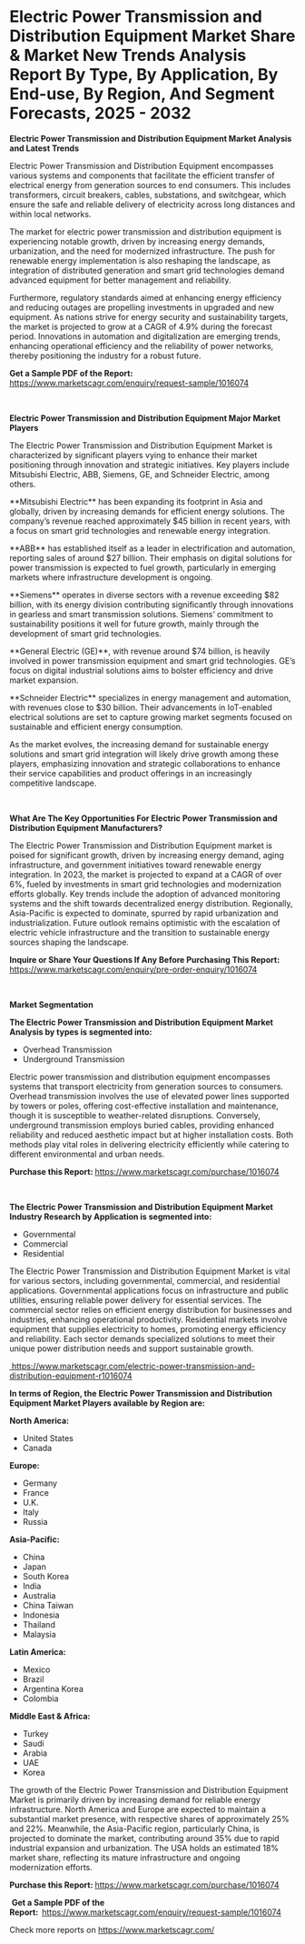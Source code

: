 <p><h1>Electric Power Transmission and Distribution Equipment Market Share & Market New Trends Analysis Report By Type, By Application, By End-use, By Region, And Segment Forecasts, 2025 - 2032</h1></p><p><strong>Electric Power Transmission and Distribution Equipment Market Analysis and Latest Trends</strong></p>
<p><p>Electric Power Transmission and Distribution Equipment encompasses various systems and components that facilitate the efficient transfer of electrical energy from generation sources to end consumers. This includes transformers, circuit breakers, cables, substations, and switchgear, which ensure the safe and reliable delivery of electricity across long distances and within local networks.</p><p>The market for electric power transmission and distribution equipment is experiencing notable growth, driven by increasing energy demands, urbanization, and the need for modernized infrastructure. The push for renewable energy implementation is also reshaping the landscape, as integration of distributed generation and smart grid technologies demand advanced equipment for better management and reliability.</p><p>Furthermore, regulatory standards aimed at enhancing energy efficiency and reducing outages are propelling investments in upgraded and new equipment. As nations strive for energy security and sustainability targets, the market is projected to grow at a CAGR of 4.9% during the forecast period. Innovations in automation and digitalization are emerging trends, enhancing operational efficiency and the reliability of power networks, thereby positioning the industry for a robust future.</p></p>
<p><strong>Get a Sample PDF of the Report:&nbsp;</strong> <a href="https://www.marketscagr.com/enquiry/request-sample/1016074?utm_campaign=1944&utm_medium=2&utm_source=Github&utm_content=ia&utm_term=11022025&utm_id=electric-power-transmission-and-distribution-equipment">https://www.marketscagr.com/enquiry/request-sample/1016074</a></p>
<p>&nbsp;</p>
<p><strong>Electric Power Transmission and Distribution Equipment Major Market Players</strong></p>
<p><p>The Electric Power Transmission and Distribution Equipment Market is characterized by significant players vying to enhance their market positioning through innovation and strategic initiatives. Key players include Mitsubishi Electric, ABB, Siemens, GE, and Schneider Electric, among others.</p><p>**Mitsubishi Electric** has been expanding its footprint in Asia and globally, driven by increasing demands for efficient energy solutions. The company’s revenue reached approximately $45 billion in recent years, with a focus on smart grid technologies and renewable energy integration.</p><p>**ABB** has established itself as a leader in electrification and automation, reporting sales of around $27 billion. Their emphasis on digital solutions for power transmission is expected to fuel growth, particularly in emerging markets where infrastructure development is ongoing.</p><p>**Siemens** operates in diverse sectors with a revenue exceeding $82 billion, with its energy division contributing significantly through innovations in gearless and smart transmission solutions. Siemens’ commitment to sustainability positions it well for future growth, mainly through the development of smart grid technologies.</p><p>**General Electric (GE)**, with revenue around $74 billion, is heavily involved in power transmission equipment and smart grid technologies. GE’s focus on digital industrial solutions aims to bolster efficiency and drive market expansion.</p><p>**Schneider Electric** specializes in energy management and automation, with revenues close to $30 billion. Their advancements in IoT-enabled electrical solutions are set to capture growing market segments focused on sustainable and efficient energy consumption.</p><p>As the market evolves, the increasing demand for sustainable energy solutions and smart grid integration will likely drive growth among these players, emphasizing innovation and strategic collaborations to enhance their service capabilities and product offerings in an increasingly competitive landscape.</p></p>
<p>&nbsp;</p>
<p><strong>What Are The Key Opportunities For Electric Power Transmission and Distribution Equipment Manufacturers?</strong></p>
<p><p>The Electric Power Transmission and Distribution Equipment market is poised for significant growth, driven by increasing energy demand, aging infrastructure, and government initiatives toward renewable energy integration. In 2023, the market is projected to expand at a CAGR of over 6%, fueled by investments in smart grid technologies and modernization efforts globally. Key trends include the adoption of advanced monitoring systems and the shift towards decentralized energy distribution. Regionally, Asia-Pacific is expected to dominate, spurred by rapid urbanization and industrialization. Future outlook remains optimistic with the escalation of electric vehicle infrastructure and the transition to sustainable energy sources shaping the landscape.</p></p>
<p><strong>Inquire or Share Your Questions If Any Before Purchasing This Report:</strong> <a href="https://www.marketscagr.com/enquiry/pre-order-enquiry/1016074?utm_campaign=1944&utm_medium=2&utm_source=Github&utm_content=ia&utm_term=11022025&utm_id=electric-power-transmission-and-distribution-equipment">https://www.marketscagr.com/enquiry/pre-order-enquiry/1016074</a></p>
<p>&nbsp;</p>
<p><strong>Market Segmentation</strong></p>
<p><strong>The Electric Power Transmission and Distribution Equipment Market Analysis by types is segmented into:</strong></p>
<p><ul><li>Overhead Transmission</li><li>Underground Transmission</li></ul></p>
<p><p>Electric power transmission and distribution equipment encompasses systems that transport electricity from generation sources to consumers. Overhead transmission involves the use of elevated power lines supported by towers or poles, offering cost-effective installation and maintenance, though it is susceptible to weather-related disruptions. Conversely, underground transmission employs buried cables, providing enhanced reliability and reduced aesthetic impact but at higher installation costs. Both methods play vital roles in delivering electricity efficiently while catering to different environmental and urban needs.</p></p>
<p><strong>Purchase this Report:&nbsp;</strong><a href="https://www.marketscagr.com/purchase/1016074?utm_campaign=1944&utm_medium=2&utm_source=Github&utm_content=ia&utm_term=11022025&utm_id=electric-power-transmission-and-distribution-equipment">https://www.marketscagr.com/purchase/1016074</a></p>
<p>&nbsp;</p>
<p><strong>The Electric Power Transmission and Distribution Equipment Market Industry Research by Application is segmented into:</strong></p>
<p><ul><li>Governmental</li><li>Commercial</li><li>Residential</li></ul></p>
<p><p>The Electric Power Transmission and Distribution Equipment Market is vital for various sectors, including governmental, commercial, and residential applications. Governmental applications focus on infrastructure and public utilities, ensuring reliable power delivery for essential services. The commercial sector relies on efficient energy distribution for businesses and industries, enhancing operational productivity. Residential markets involve equipment that supplies electricity to homes, promoting energy efficiency and reliability. Each sector demands specialized solutions to meet their unique power distribution needs and support sustainable growth.</p></p>
<p><a href="https://www.marketscagr.com/electric-power-transmission-and-distribution-equipment-r1016074?utm_campaign=1944&utm_medium=2&utm_source=Github&utm_content=ia&utm_term=11022025&utm_id=electric-power-transmission-and-distribution-equipment">&nbsp;https://www.marketscagr.com/electric-power-transmission-and-distribution-equipment-r1016074</a></p>
<p><strong>In terms of Region, the Electric Power Transmission and Distribution Equipment Market Players available by Region are:</strong></p>
<p>
    <p> <strong> North America: </strong>
        <ul>
            <li>United States</li>
            <li>Canada</li>
        </ul>
        </p> 
    <p> <strong> Europe: </strong>
        <ul>
            <li>Germany</li>
            <li>France</li>
            <li>U.K.</li>
            <li>Italy</li>
            <li>Russia</li>
        </ul>
        </p> 
    <p> <strong> Asia-Pacific: </strong>
        <ul>
            <li>China</li>
            <li>Japan</li>
            <li>South Korea</li>
            <li>India</li>
            <li>Australia</li>
            <li>China Taiwan</li>
            <li>Indonesia</li>
            <li>Thailand</li>
            <li>Malaysia</li>
        </ul>
        </p> 
    <p> <strong> Latin America: </strong>
        <ul>
            <li>Mexico</li>
            <li>Brazil</li>
            <li>Argentina Korea</li>
            <li>Colombia</li>
        </ul>
        </p> 
    <p> <strong> Middle East & Africa: </strong>
        <ul>
            <li>Turkey</li>
            <li>Saudi</li>
            <li>Arabia</li>
            <li>UAE</li>
            <li>Korea</li>
        </ul>
    </p>
    </p>
<p><p>The growth of the Electric Power Transmission and Distribution Equipment Market is primarily driven by increasing demand for reliable energy infrastructure. North America and Europe are expected to maintain a substantial market presence, with respective shares of approximately 25% and 22%. Meanwhile, the Asia-Pacific region, particularly China, is projected to dominate the market, contributing around 35% due to rapid industrial expansion and urbanization. The USA holds an estimated 18% market share, reflecting its mature infrastructure and ongoing modernization efforts.</p></p>
<p><strong>Purchase this Report: </strong><a href="https://www.marketscagr.com/purchase/1016074?utm_campaign=1944&utm_medium=2&utm_source=Github&utm_content=ia&utm_term=11022025&utm_id=electric-power-transmission-and-distribution-equipment">https://www.marketscagr.com/purchase/1016074</a></p>
<p>&nbsp;<strong>Get a Sample PDF of the Report:&nbsp;&nbsp;</strong><a href="https://www.marketscagr.com/enquiry/request-sample/1016074?utm_campaign=1944&utm_medium=2&utm_source=Github&utm_content=ia&utm_term=11022025&utm_id=electric-power-transmission-and-distribution-equipment">https://www.marketscagr.com/enquiry/request-sample/1016074</a></p>
<p><strong></strong></p>
<p>Check more reports on <a href="https://www.marketscagr.com/?utm_campaign=1944&utm_medium=2&utm_source=Github&utm_content=ia&utm_term=11022025&utm_id=electric-power-transmission-and-distribution-equipment">https://www.marketscagr.com/</a></p>